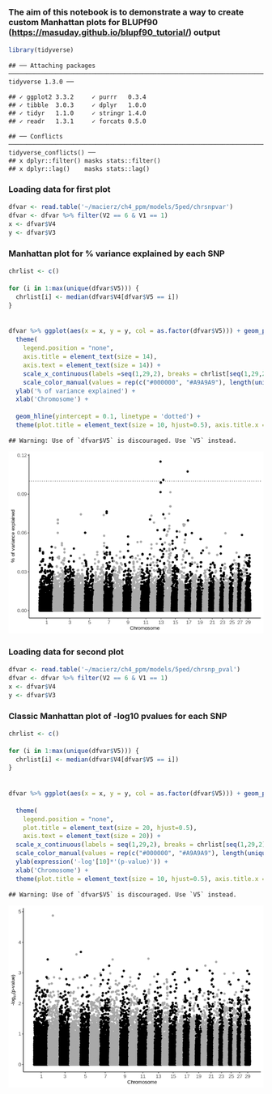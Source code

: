 
### The aim of this notebook is to demonstrate a way to create custom Manhattan plots for BLUPf90 (https://masuday.github.io/blupf90_tutorial/) output


```r
library(tidyverse)
```

```
## ── Attaching packages ────────────────────────────────────────────────────────────────────────────────────────────────────────── tidyverse 1.3.0 ──
```

```
## ✓ ggplot2 3.3.2     ✓ purrr   0.3.4
## ✓ tibble  3.0.3     ✓ dplyr   1.0.0
## ✓ tidyr   1.1.0     ✓ stringr 1.4.0
## ✓ readr   1.3.1     ✓ forcats 0.5.0
```

```
## ── Conflicts ───────────────────────────────────────────────────────────────────────────────────────────────────────────── tidyverse_conflicts() ──
## x dplyr::filter() masks stats::filter()
## x dplyr::lag()    masks stats::lag()
```

### Loading data for first plot

```r
dfvar <- read.table('~/macierz/ch4_ppm/models/5ped/chrsnpvar')
dfvar <- dfvar %>% filter(V2 == 6 & V1 == 1)
x <- dfvar$V4
y <- dfvar$V3
```

### Manhattan plot for % variance explained by each SNP

```r
chrlist <- c()

for (i in 1:max(unique(dfvar$V5))) {
  chrlist[i] <- median(dfvar$V4[dfvar$V5 == i])
}


dfvar %>% ggplot(aes(x = x, y = y, col = as.factor(dfvar$V5))) + geom_point() + theme_classic() + 
  theme(
    legend.position = "none",
    axis.title = element_text(size = 14),
    axis.text = element_text(size = 14)) + 
    scale_x_continuous(labels =seq(1,29,2), breaks = chrlist[seq(1,29,2)]) + 
    scale_color_manual(values = rep(c("#000000", "#A9A9A9"), length(unique(dfvar$V5)))) +
  ylab('% of variance explained') +
  xlab('Chromosome') +

  geom_hline(yintercept = 0.1, linetype = 'dotted') + 
  theme(plot.title = element_text(size = 10, hjust=0.5), axis.title.x = element_text(size = 10), axis.title.y = element_text(size = 10), axis.text.x =  element_text(size = 10), axis.text.y =  element_text(size = 10))
```

```
## Warning: Use of `dfvar$V5` is discouraged. Use `V5` instead.
```

![](manplots_files/figure-html/unnamed-chunk-3-1.png)<!-- -->

### Loading data for second plot


```r
dfvar <- read.table('~/macierz/ch4_ppm/models/5ped/chrsnp_pval')
dfvar <- dfvar %>% filter(V2 == 6 & V1 == 1)
x <- dfvar$V4
y <- dfvar$V3
```

### Classic Manhattan plot of -log10 pvalues for each SNP


```r
chrlist <- c()

for (i in 1:max(unique(dfvar$V5))) {
  chrlist[i] <- median(dfvar$V4[dfvar$V5 == i])
}


dfvar %>% ggplot(aes(x = x, y = y, col = as.factor(dfvar$V5))) + geom_point() + theme_classic() +

  theme(
    legend.position = "none",
    plot.title = element_text(size = 20, hjust=0.5),
    axis.text = element_text(size = 20)) + 
  scale_x_continuous(labels = seq(1,29,2), breaks = chrlist[seq(1,29,2)]) + 
  scale_color_manual(values = rep(c("#000000", "#A9A9A9"), length(unique(dfvar$V5)))) +
  ylab(expression('-log'[10]*'(p-value)')) +
  xlab('Chromosome') +
  theme(plot.title = element_text(size = 10, hjust=0.5), axis.title.x = element_text(size = 10), axis.title.y = element_text(size = 10), axis.text.x =  element_text(size = 10), axis.text.y =  element_text(size = 10))
```

```
## Warning: Use of `dfvar$V5` is discouraged. Use `V5` instead.
```

![](manplots_files/figure-html/unnamed-chunk-5-1.png)<!-- -->
